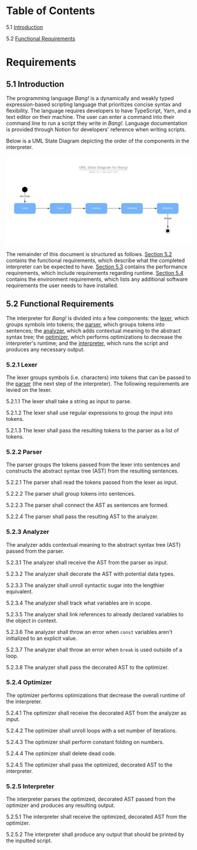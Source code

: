 # Table of Contents
5.1 [Introduction](#introduction)

5.2 [Functional Requirements](#func-reqs)

# Requirements

## <a name="introduction" id="introduction"></a> 5.1 Introduction
The programming language _Bang!_ is a dynamically and weakly typed expression-based scripting language that prioritizes concise syntax and flexibility. The language requires developers to have TypeScript, Yarn, and a text editor on their machine. The user can enter a command into their command line to run a script they write in _Bang!_. Language documentation is provided through Notion for developers' reference when writing scripts.

Below is a UML State Diagram depicting the order of the components in the interpreter.

![UML State Diagram](./uml-state-diagram.jpeg)

The remainder of this document is structured as follows. [Section 5.2](#func-reqs) contains the functional requirements, which describe what the completed interpreter can be expected to have. [Section 5.3](#perform-reqs) contains the performance requirements, which include requirements regarding runtime. [Section 5.4](#env-reqs) contains the environment requirements, which lists any additional software requirements the user needs to have installed.

## <a name="func-reqs" id="func-reqs"></a> 5.2 Functional Requirements
The interpreter for _Bang!_ is divided into a few components: the [lexer](#lexer), which groups symbols into tokens; the [parser](#parser), which groups tokens into sentences; the [analyzer](#analyzer), which adds contextual meaning to the abstract syntax tree; the [optimizer](#optimizer), which performs optimizations to decrease the interpreter's runtime; and the [interpreter](#interpreter), which runs the script and produces any necessary output.

### <a name="lexer" id="lexer"></a> 5.2.1 Lexer
The lexer groups symbols (i.e. characters) into tokens that can be passed to the [parser](#parser) (the next step of the interpreter). The following requirements are levied on the lexer.

5.2.1.1 The lexer shall take a string as input to parse.

5.2.1.2 The lexer shall use regular expressions to group the input into tokens.

5.2.1.3 The lexer shall pass the resulting tokens to the parser as a list of tokens.

### <a name="parser" id="parser"></a> 5.2.2 Parser
The parser groups the tokens passed from the lexer into sentences and constructs the abstract syntax tree (AST) from the resulting sentences.

5.2.2.1 The parser shall read the tokens passed from the lexer as input.

5.2.2.2 The parser shall group tokens into sentences.

5.2.2.3 The parser shall connect the AST as sentences are formed.

5.2.2.4 The parser shall pass the resulting AST to the analyzer.

### <a name="analyzer" id="analyzer"></a> 5.2.3 Analyzer
The analyzer adds contextual meaning to the abstract syntax tree (AST) passed from the parser.

5.2.3.1 The analyzer shall receive the AST from the parser as input.

5.2.3.2 The analyzer shall decorate the AST with potential data types.

5.2.3.3 The analyzer shall unroll syntactic sugar into the lengthier equivalent.

5.2.3.4 The analyzer shall track what variables are in scope.

5.2.3.5 The analyzer shall link references to already declared variables to the object in context.

5.2.3.6 The analyzer shall throw an error when `const` variables aren't initialized to an explicit value.

5.2.3.7 The analyzer shall throw an error when `break` is used outside of a loop.

5.2.3.8 The analyzer shall pass the decorated AST to the optimizer.

### <a name="optimizer" id="optimizer"></a> 5.2.4 Optimizer
The optimizer performs optimizations that decrease the overall runtime of the interpreter.

5.2.4.1 The optimizer shall receive the decorated AST from the analyzer as input.

5.2.4.2 The optimizer shall unroll loops with a set number of iterations.

5.2.4.3 The optimizer shall perform constant folding on numbers.

5.2.4.4 The optimizer shall delete dead code.

5.2.4.5 The optimizer shall pass the optimized, decorated AST to the interpreter.

### <a name="interpreter" id="interpreter"></a> 5.2.5 Interpreter
The interpreter parses the optimized, decorated AST passed from the optimizer and produces any resulting output.

5.2.5.1 The interpreter shall receive the optimized, decorated AST from the optimizer.

5.2.5.2 The interpreter shall produce any output that should be printed by the inputted script.

<!-- Describe features that completed system can be expected to have. Describe what completed system will do, but without describing how it will be accomplished. Each subsection should describe a single discrete functional requirement w/ a meaningful name.
All "shall" statements must be numbered.
No "will" or "should" statements should be numbered.
No "and" (that should be two statements).
"Will" and "should" statements MUST be associated with a requirement statement. The requirement statement should immediately precede the "will" or "should" statment in this case.
There can be more than one "will" or "should" statment associated with any "shall" statement.
When specifying performance requirements, be careful about specifying ranges of performance measures. They may come back to bite you in the end.
Try to write your requirements so they are testable statements.
Watch out for "weasel words" (ambiguous words) -->